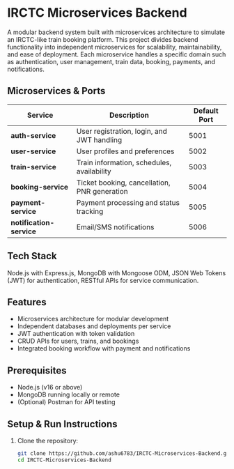 # IRCTC Microservices Backend

A modular backend system built with microservices architecture to simulate an IRCTC-like train booking platform. This project divides backend functionality into independent microservices for scalability, maintainability, and ease of deployment. Each microservice handles a specific domain such as authentication, user management, train data, booking, payments, and notifications.

## Microservices & Ports

| Service                | Description                                  | Default Port |
|------------------------|----------------------------------------------|--------------|
| **auth-service**        | User registration, login, and JWT handling  | 5001         |
| **user-service**        | User profiles and preferences                | 5002         |
| **train-service**       | Train information, schedules, availability  | 5003         |
| **booking-service**     | Ticket booking, cancellation, PNR generation| 5004         |
| **payment-service**     | Payment processing and status tracking       | 5005         |
| **notification-service**| Email/SMS notifications                      | 5006         |

## Tech Stack

Node.js with Express.js, MongoDB with Mongoose ODM, JSON Web Tokens (JWT) for authentication, RESTful APIs for service communication.

## Features

- Microservices architecture for modular development  
- Independent databases and deployments per service  
- JWT authentication with token validation  
- CRUD APIs for users, trains, and bookings  
- Integrated booking workflow with payment and notifications  

## Prerequisites

- Node.js (v16 or above)  
- MongoDB running locally or remote  
- (Optional) Postman for API testing

## Setup & Run Instructions

1. Clone the repository:

   ```bash
   git clone https://github.com/ashu6783/IRCTC-Microservices-Backend.git
   cd IRCTC-Microservices-Backend
